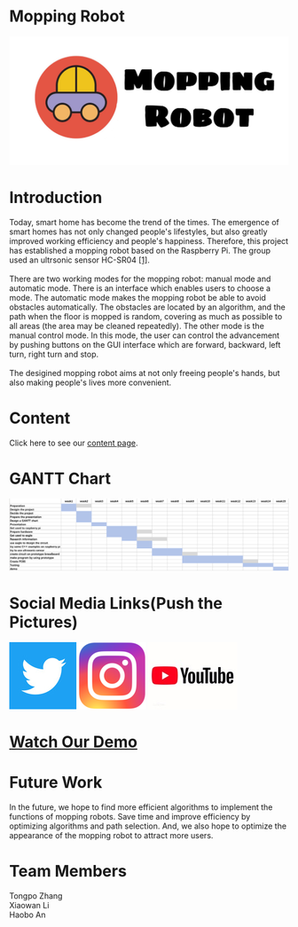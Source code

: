 # Mopping Robot
![image1](image/3490A24A-552C-4A5A-850C-9D20AC22EBC9.JPEG)     

# Introduction
Today, smart home has become the trend of the times. The emergence of smart homes has not only changed people's lifestyles, but also greatly improved working efficiency and people's happiness. Therefore, this project has established a mopping robot based on the Raspberry Pi. The group used an ultrsonic sensor HC-SR04 [[1]](https://github.com/tongpozhang/MoppingRobot/wiki/Reference).<br>   
There are two working modes for the mopping robot: manual mode and automatic mode. There is an interface which enables users to choose a mode. The automatic mode makes the mopping robot be able to avoid obstacles automatically. The obstacles are located by an algorithm, and the path when the floor is mopped is random, covering as much as possible to all areas (the area may be cleaned repeatedly). The other mode is the manual control mode. In this mode, the user can control the advancement by pushing buttons on the GUI interface which are forward, backward, left turn, right turn and stop.<br>     
The desigined mopping robot aims at not only freeing people's hands, but also making people's lives more convenient.<br>      

# Content
Click here to see our [content page](https://github.com/tongpozhang/MoppingRobot/wiki).

# GANTT Chart
![image4](image/gantt.png)

# Social Media Links(Push the Pictures)
 [![image2](image/t.jpeg)](http://twitter.com/TongpoZhang) 
 [![image3](image/u=2525879952,2358184690&fm=58&bpow=1024&bpoh=1024.jpeg)](http://www.instagram.com/moprobot)
 [![image5](image/youtube.JPEG)](https://youtu.be/cJLBOQk4zdc)

# [Watch Our Demo](https://youtu.be/cJLBOQk4zdc)

# Future Work
In the future, we hope to find more efficient algorithms to implement the functions of mopping robots. Save time and improve efficiency by optimizing algorithms and path selection. And, we also hope to optimize the appearance of the mopping robot to attract more users.   

# Team Members
Tongpo Zhang<br>
Xiaowan Li<br>
Haobo An<br>

